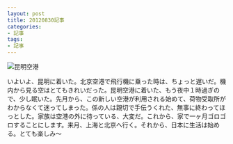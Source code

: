 ```yaml
---
layout: post
title: 20120830記事
categories:
- 記事
tags:
- 記事
---
```


![昆明空港](http://ww4.sinaimg.cn/mw690/83bbf18djw1dw60lqtx62j.jpg)

いよいよ、昆明に着いた。北京空港で飛行機に乗った時は、ちょっと遅いだ。機内から見る空はとてもきれいだった。昆明空港に着いた、もう夜中１時過ぎので、少し眠いた。先月から、この新しい空港が利用される始めて、荷物受取所がわからなくて迷ってしまった。係の人は親切で手伝うくれた、無事に終わってほっとした。家族は空港の外に待っている、大変だ。これから、家で一ヶ月ゴロゴロすることにします。来月、上海と北京へ行く。それから、日本に生活は始める。とても楽しみ〜